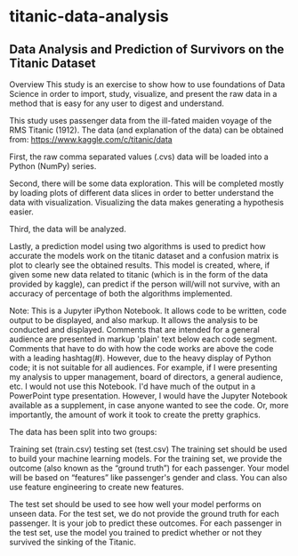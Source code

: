 # titanic-data-analysis

## Data Analysis and Prediction of Survivors on the Titanic Dataset

Overview
This study is an exercise to show how to use foundations of Data Science in order to import, study, visualize, and present the raw data in a method that is easy for any user to digest and understand.

This study uses passenger data from the ill-fated maiden voyage of the RMS Titanic (1912). The data (and explanation of the data) can be obtained from: https://www.kaggle.com/c/titanic/data

First, the raw comma separated values (.cvs) data will be loaded into a Python (NumPy) series.

Second, there will be some data exploration. This will be completed mostly by loading plots of different data slices in order to better understand the data with visualization. Visualizing the data makes generating a hypothesis easier.

Third, the data will be analyzed.

Lastly, a prediction model using two algorithms is used to predict how accurate the models work on the titanic dataset and a confusion matrix is plot to clearly see the obtained results. This model is created, where, if given some new data related to titanic (which is in the form of the data provided by kaggle), can predict if the person will/will not survive, with an accuracy of percentage of both the algorithms implemented.

Note:
This is a Jupyter iPython Notebook. It allows code to be written, code output to be displayed, and also markup. It allows the analysis to be conducted and displayed. Comments that are intended for a general audience are presented in markup 'plain' text below each code segment. Comments that have to do with how the code works are above the code with a leading hashtag(#). However, due to the heavy display of Python code; it is not suitable for all audiences. For example, if I were presenting my analysis to upper management, board of directors, a general audience, etc. I would not use this Notebook. I'd have much of the output in a PowerPoint type presentation. However, I would have the Jupyter Notebook available as a supplement, in case anyone wanted to see the code. Or, more importantly, the amount of work it took to create the pretty graphics.

The data has been split into two groups:

Training set (train.csv) testing set (test.csv) The training set should be used to build your machine learning models. For the training set, we provide the outcome (also known as the “ground truth”) for each passenger. Your model will be based on “features” like passenger's gender and class. You can also use feature engineering to create new features.

The test set should be used to see how well your model performs on unseen data. For the test set, we do not provide the ground truth for each passenger. It is your job to predict these outcomes. For each passenger in the test set, use the model you trained to predict whether or not they survived the sinking of the Titanic.
